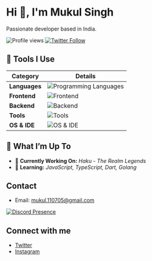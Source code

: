 # Hi 👋, I'm Mukul Singh

Passionate developer based in India.

![Profile views](https://komarev.com/ghpvc/?username=mukul1107&label=Profile%20views&color=0e75b6&style=flat) 
[![Twitter Follow](https://img.shields.io/twitter/follow/mukulownsyou?style=social)](https://twitter.com/mukulownsyou)

## 🔧 Tools I Use

| **Category**     | **Details**                                                   |
|------------------|---------------------------------------------------------------|
| **Languages**    | ![Programming Languages](https://go-skill-icons.vercel.app/api/icons?i=c,cpp,java,py,js,go,dart) |
| **Frontend**     | ![Frontend](https://go-skill-icons.vercel.app/api/icons?i=html,css,scss,mui,js,react,tailwind) |
| **Backend**      | ![Backend](https://go-skill-icons.vercel.app/api/icons?i=nodejs,express,mongo,mysql,mariadb,render) |
| **Tools**        | ![Tools](https://go-skill-icons.vercel.app/api/icons?i=postman,git,github,webpack,vite,npm,jest,api) |
| **OS & IDE**     | ![OS & IDE](https://go-skill-icons.vercel.app/api/icons?i=windows,vscode,webstorm) |

## 🌱 What I’m Up To

- 🔭 **Currently Working On:** *Haku - The Realm Legends*  
- 🌱 **Learning:** *JavaScript, TypeScript, Dart, Golang*

## Contact

- Email: [mukul.110705@gmail.com](mailto:mukul.110705@gmail.com)


[![Discord Presence](https://lanyard.cnrad.dev/api/587517896133967884)](https://discord.com/users/587517896133967884)

## Connect with me

- [Twitter](https://twitter.com/mukulownsyou)  
- [Instagram](https://instagram.com/mukulownsyou)  

